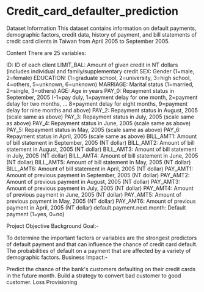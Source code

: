 # Credit_card_defaulter_prediction

Dataset Information
This dataset contains information on default payments, demographic factors, credit data, history of payment, and bill statements of credit card clients in Taiwan from April 2005 to September 2005.

Content
There are 25 variables:

ID: ID of each client LIMIT_BAL: Amount of given credit in NT dollars (includes individual and family/supplementary credit SEX: Gender (1=male, 2=female) EDUCATION: (1=graduate school, 2=university, 3=high school, 4=others, 5=unknown, 6=unknown) MARRIAGE: Marital status (1=married, 2=single, 3=others) AGE: Age in years PAY_0: Repayment status in September, 2005 (-1=pay duly, 1=payment delay for one month, 2=payment delay for two months, … 8=payment delay for eight months, 9=payment delay for nine months and above) PAY_2: Repayment status in August, 2005 (scale same as above) PAY_3: Repayment status in July, 2005 (scale same as above) PAY_4: Repayment status in June, 2005 (scale same as above) PAY_5: Repayment status in May, 2005 (scale same as above) PAY_6: Repayment status in April, 2005 (scale same as above) BILL_AMT1: Amount of bill statement in September, 2005 (NT dollar) BILL_AMT2: Amount of bill statement in August, 2005 (NT dollar) BILL_AMT3: Amount of bill statement in July, 2005 (NT dollar) BILL_AMT4: Amount of bill statement in June, 2005 (NT dollar) BILL_AMT5: Amount of bill statement in May, 2005 (NT dollar) BILL_AMT6: Amount of bill statement in April, 2005 (NT dollar) PAY_AMT1: Amount of previous payment in September, 2005 (NT dollar) PAY_AMT2: Amount of previous payment in August, 2005 (NT dollar) PAY_AMT3: Amount of previous payment in July, 2005 (NT dollar) PAY_AMT4: Amount of previous payment in June, 2005 (NT dollar) PAY_AMT5: Amount of previous payment in May, 2005 (NT dollar) PAY_AMT6: Amount of previous payment in April, 2005 (NT dollar) default.payment.next.month: Default payment (1=yes, 0=no)

Project Objective
Background Goal:-

To determine the important factors or variables are the strongest predictors of default payment and that can influence the chance of credit card default.
The probabilities of default on a payment that are affected by a variety of demographic factors.
Business Impact:-

Predict the chance of the bank's customers defaulting on their credit cards in the future month.
Build a strategy to convert bad customer to good customer.
Loss Provisioning
